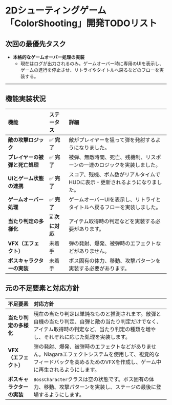 # 2Dシューティングゲーム「ColorShooting」開発TODOリスト

## 次回の最優先タスク

- **本格的なゲームオーバー処理の実装**
  - 現在はログが出力されるのみ。ゲームオーバー時に専用のUIを表示し、ゲームの進行を停止させ、リトライやタイトルへ戻るなどのフローを実装する。

---

## 機能実装状況

| 機能 | ステータス | 詳細 |
| :--- | :--- | :--- |
| **敵の攻撃ロジック** | ✅ **完了** | 敵がプレイヤーを狙って弾を発射するようになりました。 |
| **プレイヤーの被弾と死亡処理** | ✅ **完了** | 被弾、無敵時間、死亡、残機制、リスポーンの一連のロジックを実装しました。 |
| **UIとゲーム状態の連携** | ✅ **完了** | スコア、残機、ボム数がリアルタイムでHUDに表示・更新されるようになりました。 |
| **ゲームオーバー処理** | ✅ **完了** | ゲームオーバーUIを表示し、リトライとタイトルへ戻るフローを実装しました。 |
| **当たり判定の多様化** | ⌛️ **次に対応** | アイテム取得時の判定などを実装する必要があります。 |
| **VFX（エフェクト）** | 未着手 | 弾の発射、爆発、被弾時のエフェクトなどがありません。 |
| **ボスキャラクターの実装** | 未着手 | ボス固有の体力、移動、攻撃パターンを実装する必要があります。 |

## 元の不足要素と対応方針

| 不足要素 | 対応方針 |
| :--- | :--- |
| **当たり判定の多様化** | 現在の当たり判定は単純なものと推測されます。敵弾と自機の当たり判定、自弾と敵の当たり判定だけでなく、アイテム取得時の判定など、当たり判定の種類を増やし、それぞれに応じた処理を実装します。 |
| **VFX（エフェクト）** | 弾の発射、爆発、被弾時のエフェクトなどがありません。Niagaraエフェクトシステムを使用して、視覚的なフィードバックを高めるためのVFXを作成し、ゲーム中に再生されるようにします。 |
| **ボスキャラクターの実装** | `BossCharacter`クラスは空の状態です。ボス固有の体力、移動、攻撃パターンを実装し、ステージの最後に登場するようにします。 |